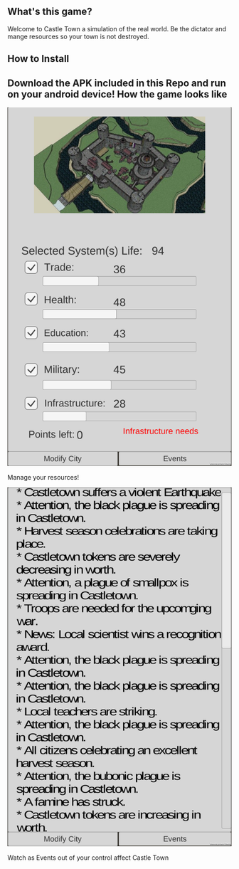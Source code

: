 What's this game?
-----------------------
Welcome to Castle Town a simulation of the real world. Be the dictator and mange resources so your town is not destroyed.

How to Install
-----------------------------
Download the APK included in this Repo and run on your android device!
How the game looks like
--------------------------
![Alt text](Model.png?raw=true "Model View")

Manage your resources!

![Alt text](Event.png?raw=true "Events View")

Watch as Events out of your control affect Castle Town
